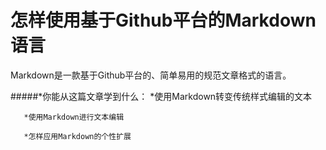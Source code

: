 


怎样使用基于Github平台的Markdown语言
======================

Markdown是一款基于Github平台的、简单易用的规范文章格式的语言。

#####*你能从这篇文章学到什么：
       *使用Markdown转变传统样式编辑的文本
  
       *使用Markdown进行文本编辑
  
       *怎样应用Markdown的个性扩展


